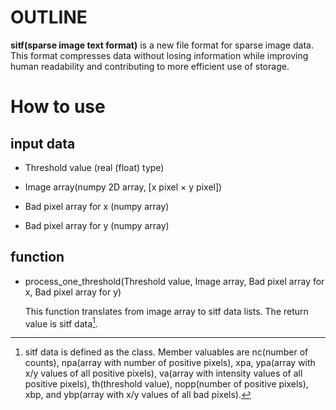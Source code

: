 # OUTLINE

**sitf(sparse image text format)** is a new file format for sparse image data. This format compresses data without losing information while improving human readability and contributing to more efficient use of storage.

# How to use
## input data
* Threshold value (real (float) type)

* Image array(numpy 2D array, [x pixel $\times$ y pixel])

* Bad pixel array for x (numpy array)

* Bad pixel array for y (numpy array)

## function
* process_one_threshold(Threshold value, Image array, Bad pixel array for x, Bad pixel array for y)

  This function translates from image array to sitf data lists. The return value is sitf data[^1].

  [^1]: sitf data is defined as the class. Member valuables are nc(number of counts), npa(array with number of positive pixels), xpa, ypa(array with x/y values of all positive pixels), va(array with intensity values of all positive pixels), th(threshold value), nopp(number of positive pixels), xbp, and ybp(array with x/y values of all bad pixels).
